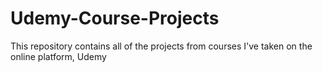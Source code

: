 # Udemy-Course-Projects
This repository contains all of the projects from courses I've taken on the online platform, Udemy
